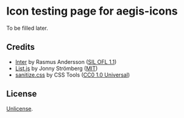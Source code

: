 # Icon testing page for aegis-icons

To be filled later.

## Credits

- [Inter](https://rsms.me/inter/) by Rasmus Andersson ([SIL OFL 1.1](https://github.com/rsms/inter/blob/master/LICENSE.txt))
- [List.js](https://listjs.com/) by Jonny Strömberg ([MIT](https://github.com/javve/list.js/blob/master/LICENSE))
- [sanitize.css](https://github.com/csstools/sanitize.css) by CSS Tools ([CC0 1.0 Universal](https://github.com/csstools/sanitize.css/blob/main/LICENSE.md))

## License

[Unlicense](LICENSE.md).
